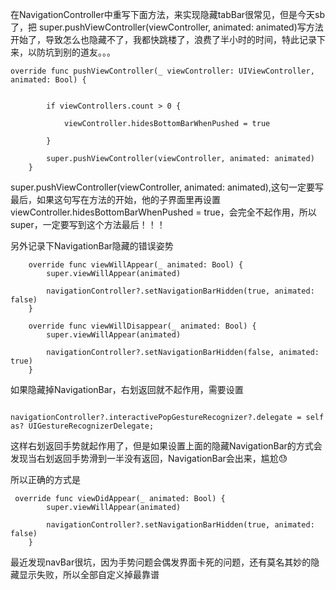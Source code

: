 在NavigationController中重写下面方法，来实现隐藏tabBar很常见，但是今天sb了，把 super.pushViewController(viewController, animated: animated)写方法开始了，导致怎么也隐藏不了，我都快跳楼了，浪费了半小时的时间，特此记录下来，以防坑到别的道友。。。
```
override func pushViewController(_ viewController: UIViewController, animated: Bool) {
        
        
        if viewControllers.count > 0 {
         
            viewController.hidesBottomBarWhenPushed = true

        }
        
        super.pushViewController(viewController, animated: animated)
    }
```
super.pushViewController(viewController, animated: animated),这句一定要写最后，如果这句写在方法的开始，他的子界面里再设置viewController.hidesBottomBarWhenPushed = true，会完全不起作用，所以super，一定要写到这个方法最后！！！

另外记录下NavigationBar隐藏的错误姿势
```
    override func viewWillAppear(_ animated: Bool) {
        super.viewWillAppear(animated)
        
        navigationController?.setNavigationBarHidden(true, animated: false)
    }
    
    override func viewWillDisappear(_ animated: Bool) {
        super.viewWillAppear(animated)
        
        navigationController?.setNavigationBarHidden(false, animated: true)
    }
```
如果隐藏掉NavigationBar，右划返回就不起作用，需要设置
```
        navigationController?.interactivePopGestureRecognizer?.delegate = self as? UIGestureRecognizerDelegate;
```
这样右划返回手势就起作用了，但是如果设置上面的隐藏NavigationBar的方式会发现当右划返回手势滑到一半没有返回，NavigationBar会出来，尴尬😓

所以正确的方式是
```
 override func viewDidAppear(_ animated: Bool) {
        super.viewWillAppear(animated)
        
        navigationController?.setNavigationBarHidden(true, animated: false)
    }
```
最近发现navBar很坑，因为手势问题会偶发界面卡死的问题，还有莫名其妙的隐藏显示失败，所以全部自定义掉最靠谱